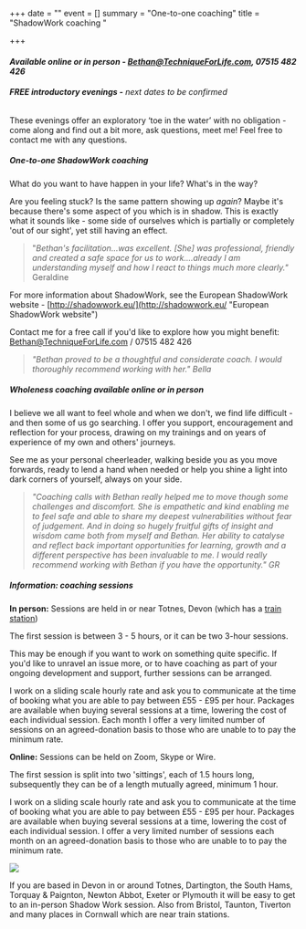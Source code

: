 +++
date = ""
event = []
summary = "One-to-one coaching"
title = "ShadowWork coaching  "

+++
#### _Available online or in person - Bethan@TechniqueForLife.com, 07515 482 426_

###### **FREE introductory evenings -** _next dates to be confirmed_

These evenings offer an exploratory ‘toe in the water’ with no obligation - come along and find out a bit more, ask questions, meet me!  Feel free to contact me with any questions.

##### One-to-one **_ShadowWork_ coaching**

What do you want to have happen in your life?  What's in the way?

Are you feeling stuck?  Is the same pattern showing up _again_?  Maybe it's because there's some aspect of you which is in shadow.  This is exactly what it sounds like - some side of ourselves which is partially or completely 'out of our sight', yet still having an effect.

> "_Bethan's facilitation...was excellent.  \[She\] was professional, friendly and created a safe space for us to work....already I am understanding myself and how I react to things much more clearly."_  Geraldine

For more information about ShadowWork, see the European ShadowWork website -  [http://shadowwork.eu/](http://shadowwork.eu/ "European ShadowWork website")

Contact me for a free call if you'd like to explore how you might benefit:   [Bethan@TechniqueForLife.com](mailto:Bethan@techniqueforlife.com) / 07515 482 426

> _"Bethan proved to be a thoughtful and considerate coach. I would thoroughly recommend working with her."    Bella_

##### **_Wholeness_ coaching**  _available online or in person_

I believe we all want to feel whole and when we don't, we find life difficult - and then some of us go searching.  I offer you support, encouragement and reflection for your process, drawing on my trainings and on years of experience of my own and others' journeys.

See me as your personal cheerleader, walking beside you as you move forwards, ready to lend a hand when needed or help you shine a light into dark corners of yourself, always on your side.

> _"Coaching calls with Bethan really helped me to move though some challenges and discomfort.  She is empathetic and kind enabling me to feel safe and able to share my deepest vulnerabilities without fear of judgement. And in doing so hugely fruitful gifts of insight and wisdom came both from myself and Bethan. Her ability to catalyse and reflect back important opportunities for learning, growth and a different perspective has been invaluable to me. I would really recommend working with Bethan if you have the opportunity." GR_

##### **Information:** coaching sessions

**In person:**  Sessions are held in or near Totnes, Devon (which has a [train station](https://www.nationalrail.co.uk/stations/TOT/details.html))

The first session is between 3 - 5 hours, or it can be two 3-hour sessions.

This may be enough if you want to work on something quite specific.   If you'd like to unravel an issue more, or to have coaching as part of your ongoing development and support, further sessions can be arranged.

I work on a sliding scale hourly rate and ask you to communicate at the time of booking what you are able to pay between £55 - £95 per hour.   Packages are available when buying several sessions at a time, lowering the cost of each individual session.    Each month I offer a very limited number of sessions on an agreed-donation basis to those who are unable to to pay the minimum rate.

**Online:**  Sessions can be held on Zoom, Skype or Wire.

The first session is split into two 'sittings', each of 1.5 hours long, subsequently they can be of a length mutually agreed, minimum 1 hour.

I work on a sliding scale hourly rate and ask you to communicate at the time of booking what you are able to pay between £55 - £95 per hour.   Packages are available when buying several sessions at a time, lowering the cost of each individual session.    I offer a very limited number of sessions each month on an agreed-donation basis to those who are unable to to pay the minimum rate.

![](/uploads/bethanevansoutdoorsml.jpg)

If you are based in Devon in or around Totnes, Dartington, the South Hams, Torquay & Paignton, Newton Abbot, Exeter or Plymouth it will be easy to get to an in-person Shadow Work session.  Also from Bristol, Taunton, Tiverton and many places in Cornwall which are near train stations.